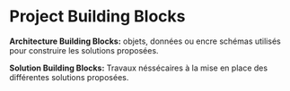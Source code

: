 # Project Building Blocks

**Architecture Building Blocks:** objets, données ou encre schémas utilisés pour construire les solutions proposées.

**Solution Building Blocks:** Travaux néssécaires à la mise en place des différentes solutions proposées.

